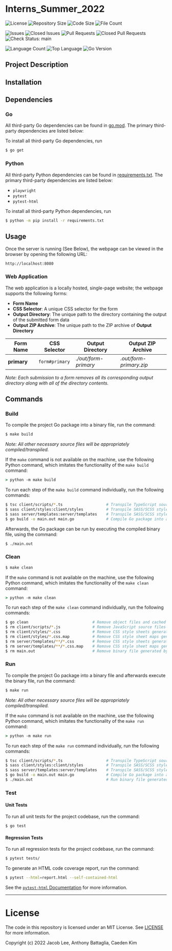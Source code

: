 # Interns_Summer_2022

![License](https://img.shields.io/github/license/Triangleman7/Interns_Summer_2022)
![Repository Size](https://img.shields.io/github/repo-size/Triangleman7/Interns_Summer_2022)
![Code Size](https://img.shields.io/github/languages/code-size/Triangleman7/Interns_Summer_2022)
![File Count](https://img.shields.io/github/directory-file-count/Triangleman7/Interns_Summer_2022)

![Issues](https://img.shields.io/github/issues/Triangleman7/Interns_Summer_2022)
![Closed Issues](https://img.shields.io/github/issues-closed/Triangleman7/Interns_Summer_2022)
![Pull Requests](https://img.shields.io/github/issues-pr/Triangleman7/Interns_Summer_2022)
![Closed Pull Requests](https://img.shields.io/github/issues-pr-closed/Triangleman7/Interns_Summer_2022)
![Check Status: `main`](https://img.shields.io/github/checks-status/Triangleman7/Interns_Summer_2022/main)

![Language Count](https://img.shields.io/github/languages/count/Triangleman7/Interns_Summer_2022)
![Top Language](https://img.shields.io/github/languages/top/Triangleman7/Interns_Summer_2022)
![Go Version](https://img.shields.io/github/go-mod/go-version/Triangleman7/Interns_Summer_2022)

## Project Description

## Installation

## Dependencies

### Go

All third-party Go dependencies can be found in [go.mod](https://github.com/Triangleman7/Interns_Summer_2022/blob/main/go.mod).
The primary third-party dependencies are listed below:

To install all third-party Go dependencies, run

```bash
$ go get
```

### Python

All third-party Python dependencies can be found in [requirements.txt](https://github.com/Triangleman7/Interns_Summer_2022/blob/main/requirements.txt).
The primary third-party dependencies are listed below:

- `playwright`
- `pytest`
- `pytest-html`

To install all third-party Python dependencies, run

```bash
$ python -m pip install -r requirements.txt
```

## Usage

Once the server is running (See Below), the webpage can be viewed in the browser by opening the following URL:

```
http://localhost:8080
```

### Web Application

The web application is a locally hosted, single-page website; the webpage supports the following forms:

- **Form Name**
- **CSS Selector**: A unique CSS selector for the form
- **Output Directory**: The unique path to the directory containing the output of the submitted form data
- **Output ZIP Archive**: The unique path to the ZIP archive of **Output Directory**

| Form Name | CSS Selector | Output Directory | Output ZIP Archive |
| --- | --- | --- | --- |
| **primary** | `form#primary` | _./out/form-primary_ | _.out/form-primary.zip_ |

_Note: Each submission to a form removes all its corresponding output directory along with all of the directory contents._

## Commands

### Build

To compile the project Go package into a binary file, run the command:

```bash
$ make build
```

_Note: All other necessary source files will be appropriately compiled/transpiled._

If the `make` command is not available on the machine, use the following Python command, which imitates the functionality of the `make build` command:

```cmd
> python -m make build
```

To run each step of the `make build` command individually, run the following commands:

```bash
$ tsc client/scripts/*.ts                   # Transpile TypeScript source files into JavaScript source files
$ sass client/styles:client/styles          # Transpile SASS/SCSS style sheets into CSS style sheets
$ sass server/templates:server/templates    # Transpile SASS/SCSS style sheets into CSS style sheets
$ go build -o main.out main.go              # Compile Go package into a binary file
```

Afterwards, the Go package can be run by executing the compiled binary file, using the command:

```bash
$ ./main.out
```

### Clean

```bash
$ make clean
```

If the `make` command is not available on the machine, use the following Python command, which imitates the functionality of the `make clean` command:

```cmd
> python -m make clean
```

To run each step of the `make clean` command individually, run the following commands:

```bash
$ go clean                            # Remove object files and cached files generated by the Go compiler
$ rm client/scripts/*.js              # Remove JavaScript source files generated by the TypeScript compiler
$ rm client/styles/*.css              # Remove CSS style sheets generated by the SASS compiler
$ rm client/styles/*.css.map          # Remove CSS style sheet maps generated by the SASS compiler
$ rm server/templates/**/*.css        # Remove CSS style sheets generated by the SASS compiler
$ rm server/templates/**/*.css.map    # Remove CSS style sheet maps generated by the SASS compiler
$ rm main.out                         # Remove binary file generated by the Go compiler
```

### Run

To compile the project Go package into a binary file and afterwards execute the binary file, run the command:

```bash
$ make run
```

_Note: All other necessary source files will be appropriately compiled/transpiled._

If the `make` command is not available on the machine, use the following Python command, which imitates the functionality of the `make run` command:

```cmd
> python -m make run
```

To run each step of the `make run` command individually, run the following commands:

```bash
$ tsc client/scripts/*.ts                   # Transpile TypeScript source files into JavaScript source files
$ sass client/styles:client/styles          # Transpile SASS/SCSS style sheets into CSS style sheets
$ sass server/templates:server/templates    # Transpile SASS/SCSS style sheets into CSS style sheets
$ go build -o main.out main.go              # Compile Go package into a binary file
$ ./main.out                                # Run binary file generated by the Go compiler
```

### Test

#### Unit Tests

To run all unit tests for the project codebase, run the command:

```bash
$ go test
```

#### Regression Tests

To run all regression tests for the project codebase, run the command:

```bash
$ pytest tests/
```

To generate an HTML code coverage report, run the command:

```bash
$ pytest --html=report.html --self-contained-html
```

See the [`pytest-html` Documentation](https://pytest-html.readthedocs.io/en/latest/index.html) for more information.

***

# License

The code in this repository is licensed under an MIT License.
See [LICENSE](https://github.com/Triangleman7/Interns_Summer_2022/blob/main/LICENSE) for more information.

Copyright (c) 2022 Jacob Lee, Anthony Battaglia, Caeden Kim
